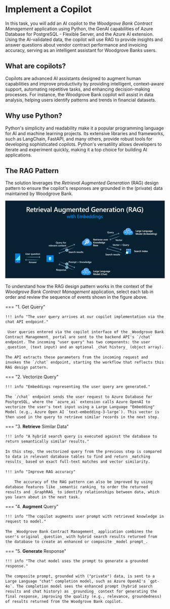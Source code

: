 # Implement a Copilot

In this task, you will add an AI copilot to the _Woodgrove Bank Contract Management_ application using Python, the GenAI capabilities of Azure Database for PostgreSQL - Flexible Server, and the Azure AI extension. Using the AI-validated data, the copilot will use RAG to provide insights and answer questions about vendor contract performance and invoicing accuracy, serving as an intelligent assistant for Woodgrove Banks users.

## What are copilots?

Copilots are advanced AI assistants designed to augment human capabilities and improve productivity by providing intelligent, context-aware support, automating repetitive tasks, and enhancing decision-making processes. For instance, the Woodgrove Bank copilot will assist in data analysis, helping users identify patterns and trends in financial datasets.

## Why use Python?

Python's simplicity and readability make it a popular programming language for AI and machine learning projects. Its extensive libraries and frameworks, such as LangChain, FastAPI, and many others, provide robust tools for developing sophisticated copilots. Python's versatility allows developers to iterate and experiment quickly, making it a top choice for building AI applications.

## The RAG Pattern

The solution leverages the _Retrieval Augmented Generation_ (RAG) design pattern to ensure the copilot's responses are grounded in the (private) data maintained by Woodgrove Bank.

![RAG design pattern](../img/rag-design-pattern.png)

To understand how the RAG design pattern works in the context of the _Woodgrove Bank Contract Management_ application, select each tab in order and review the sequence of events shown in the figure above.

=== "1. Get Query"

    !!! info "The user query arrives at our copilot implementation via the chat API endpoint."
    
     User queries entered via the copilot interface of the _Woodgrove Bank Contract Management_ portal are sent to the backend API's `/chat` endpoint. The incoming "user query" has two components: the user _question_ (text input) and an optional _chat history_ (object array).

    The API extracts these parameters from the incoming request and invokes the `/chat` endpoint, starting the workflow that reflects this RAG design pattern.

=== "2. Vectorize Query"

    !!! info "Embeddings representing the user query are generated."
    
    The `/chat` endpoint sends the user request to Azure Database for PostgreSQL, where the `azure_ai` extension calls Azure OpenAI to vectorize the user's text input using a Large Language "Embedding" Model (e.g., Azure Open AI `text-embedding-3-large`). This vector is then used in the query to retrieve similar records in the next step.

=== "3. **Retrieve** Similar Data"

    !!! info "A hybrid search query is executed against the database to return semantically similar results."
    
    In this step, the vectorized query from the previous step is compared to data in relevant database tables to find and return _matching results_ based on exact full-text matches and vector similarity.
    
    !!! info "Improve RAG accuracy"
    
        The accuracy of the RAG pattern can also be improved by using database features like _semantic ranking_ to order the returned results and _GraphRAG_ to identify relationships between data, which you learn about in the next task.

=== "4. **Augment** Query"

    !!! info "The copilot augments user prompt with retrieved knowledge in request to model."
    
    The _Woodgrove Bank Contract Management_ application combines the user's original _question_ with hybrid search results returned from the database to create an enhanced or composite _model prompt_.

=== "5. **Generate** Response"

    !!! info "The chat model uses the prompt to generate a grounded response."
    
    The composite prompt, grounded with ("private") data, is sent to a Large Language "chat" completion model, such as Azure OpenAI's `gpt-4o`. The completion model sees the enhanced prompt (hybrid search results and chat history) as _grounding_ context for generating the final response, improving the quality (e.g., relevance, groundedness) of results returned from the Woodgrove Bank copilot.
